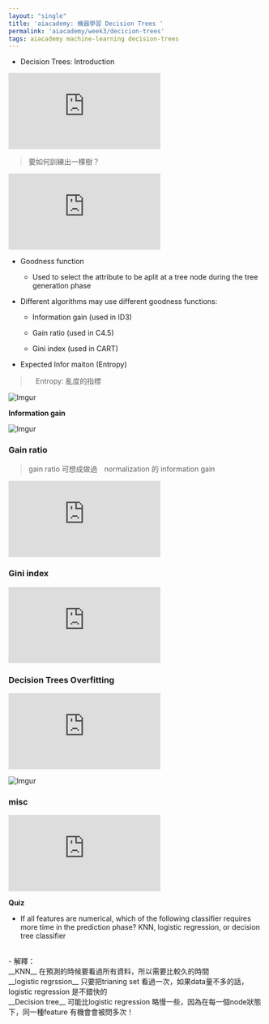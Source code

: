 ```yaml
---
layout: "single"
title: 'aiacademy: 機器學習 Decision Trees '
permalink: 'aiacademy/week3/decicion-trees'
tags: aiacademy machine-learning decision-trees
---
```


- Decision Trees: Introduction

<iframe src="https://www.youtube.com/embed/8MR5sRyd6zQ" frameborder="0" allow="accelerometer; autoplay; encrypted-media; gyroscope; picture-in-picture" allowfullscreen></iframe>

> 要如何訓練出一棵樹？

<iframe src="https://www.youtube.com/embed/w_zsmInRBlw" frameborder="0" allow="accelerometer; autoplay; encrypted-media; gyroscope; picture-in-picture" allowfullscreen></iframe>

- Goodness function
   - Used to select the attribute to be aplit at a tree node during the tree generation phase

- Different algorithms may use different goodness functions:

   - Information gain (used in ID3)

   - Gain ratio (used in C4.5)

   - Gini index (used in CART)


- Expected Infor maiton (Entropy)

>　Entropy: 亂度的指標 

![Imgur](https://i.imgur.com/yCpdM55.gif)

__Information gain__

![Imgur](https://i.imgur.com/RbQFn3w.gif)

### Gain ratio

> gain ratio 可想成做過　normalization 的 information gain

<iframe src="https://www.youtube.com/embed/0UoPqSbmfdk" frameborder="0" allow="accelerometer; autoplay; encrypted-media; gyroscope; picture-in-picture" allowfullscreen></iframe>

### Gini index

<iframe src="https://www.youtube.com/embed/EsIgKzqRi2A" frameborder="0" allow="accelerometer; autoplay; encrypted-media; gyroscope; picture-in-picture" allowfullscreen></iframe>

### Decision Trees Overfitting

<iframe src="https://www.youtube.com/embed/weCaluXsBVo" frameborder="0" allow="accelerometer; autoplay; encrypted-media; gyroscope; picture-in-picture" allowfullscreen></iframe>

![Imgur](https://i.imgur.com/u9lKN2X.gif)

### misc

<iframe src="https://www.youtube.com/embed/qICHitE2Dks" frameborder="0" allow="accelerometer; autoplay; encrypted-media; gyroscope; picture-in-picture" allowfullscreen></iframe>

__Quiz__

- If all features are numerical, which of the following classifier requires more time in the prediction phase? KNN, logistic regression, or decision tree classifier

<br/>
- 解釋：
     <br/>
     __KNN__ 在預測的時候要看過所有資料，所以需要比較久的時間 
     <br/>
     __logistic regrssion__ 只要把trianing set 看過一次，如果data量不多的話，logistic regression 是不錯快的
     <br/>
     __Decision tree__ 可能比logistic regression 略慢一些，因為在每一個node狀態下，同一種feature 有機會會被問多次！



 